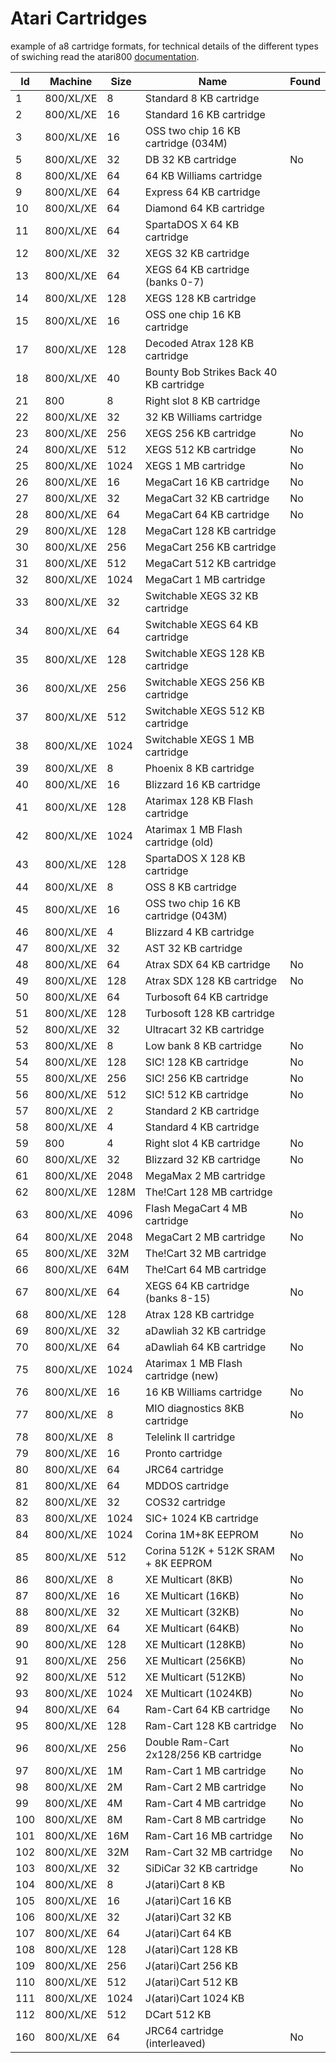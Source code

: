 # Atari Cartridges
example of a8 cartridge formats, for technical details of the different types of swiching read the atari800 [documentation](https://github.com/atari800/atari800/blob/master/DOC/cart.txt).

| Id | Machine | Size | Name | Found |
| --- | --- | --- | --- | --- |
|  1 | 800/XL/XE |    8 | Standard 8 KB cartridge                       |    |
|  2 | 800/XL/XE |   16 | Standard 16 KB cartridge                      |    |
|  3 | 800/XL/XE |   16 | OSS two chip 16 KB cartridge (034M)           |    |
|  5 | 800/XL/XE |   32 | DB 32 KB cartridge                            | No |
|  8 | 800/XL/XE |   64 | 64 KB Williams cartridge                      |    |
|  9 | 800/XL/XE |   64 | Express 64 KB cartridge                       |    |
| 10 | 800/XL/XE |   64 | Diamond 64 KB cartridge                       |    |
| 11 | 800/XL/XE |   64 | SpartaDOS X 64 KB cartridge                   |    |
| 12 | 800/XL/XE |   32 | XEGS 32 KB cartridge                          |    |
| 13 | 800/XL/XE |   64 | XEGS 64 KB cartridge (banks 0-7)              |    |
| 14 | 800/XL/XE |  128 | XEGS 128 KB cartridge                         |    |
| 15 | 800/XL/XE |   16 | OSS one chip 16 KB cartridge                  |    |
| 17 | 800/XL/XE |  128 | Decoded Atrax 128 KB cartridge                |    |
| 18 | 800/XL/XE |   40 | Bounty Bob Strikes Back 40 KB cartridge       |    |
| 21 |    800    |    8 | Right slot 8 KB cartridge                     |    |
| 22 | 800/XL/XE |   32 | 32 KB Williams cartridge                      |    |
| 23 | 800/XL/XE |  256 | XEGS 256 KB cartridge                         | No |
| 24 | 800/XL/XE |  512 | XEGS 512 KB cartridge                         | No |
| 25 | 800/XL/XE | 1024 | XEGS 1 MB cartridge                           | No |
| 26 | 800/XL/XE |   16 | MegaCart 16 KB cartridge                      | No |
| 27 | 800/XL/XE |   32 | MegaCart 32 KB cartridge                      | No |
| 28 | 800/XL/XE |   64 | MegaCart 64 KB cartridge                      | No |
| 29 | 800/XL/XE |  128 | MegaCart 128 KB cartridge                     |    |
| 30 | 800/XL/XE |  256 | MegaCart 256 KB cartridge                     |    |
| 31 | 800/XL/XE |  512 | MegaCart 512 KB cartridge                     |    |
| 32 | 800/XL/XE | 1024 | MegaCart 1 MB cartridge                       |    |
| 33 | 800/XL/XE |   32 | Switchable XEGS 32 KB cartridge               |    |
| 34 | 800/XL/XE |   64 | Switchable XEGS 64 KB cartridge               |    |
| 35 | 800/XL/XE |  128 | Switchable XEGS 128 KB cartridge              |    |
| 36 | 800/XL/XE |  256 | Switchable XEGS 256 KB cartridge              |    |
| 37 | 800/XL/XE |  512 | Switchable XEGS 512 KB cartridge              |    |
| 38 | 800/XL/XE | 1024 | Switchable XEGS 1 MB cartridge                |    |
| 39 | 800/XL/XE |    8 | Phoenix 8 KB cartridge                        |    |
| 40 | 800/XL/XE |   16 | Blizzard 16 KB cartridge                      |    |
| 41 | 800/XL/XE |  128 | Atarimax 128 KB Flash cartridge               |    |
| 42 | 800/XL/XE | 1024 | Atarimax 1 MB Flash cartridge (old)           |    |
| 43 | 800/XL/XE |  128 | SpartaDOS X 128 KB cartridge                  |    |
| 44 | 800/XL/XE |    8 | OSS 8 KB cartridge                            |    |
| 45 | 800/XL/XE |   16 | OSS two chip 16 KB cartridge (043M)           |    |
| 46 | 800/XL/XE |    4 | Blizzard 4 KB cartridge                       |    |
| 47 | 800/XL/XE |   32 | AST 32 KB cartridge                           |    |
| 48 | 800/XL/XE |   64 | Atrax SDX 64 KB cartridge                     | No |
| 49 | 800/XL/XE |  128 | Atrax SDX 128 KB cartridge                    | No |
| 50 | 800/XL/XE |   64 | Turbosoft 64 KB cartridge                     |    |
| 51 | 800/XL/XE |  128 | Turbosoft 128 KB cartridge                    |    |
| 52 | 800/XL/XE |   32 | Ultracart 32 KB cartridge                     |    |
| 53 | 800/XL/XE |    8 | Low bank 8 KB cartridge                       | No |
| 54 | 800/XL/XE |  128 | SIC! 128 KB cartridge                         | No |
| 55 | 800/XL/XE |  256 | SIC! 256 KB cartridge                         | No |
| 56 | 800/XL/XE |  512 | SIC! 512 KB cartridge                         | No |
| 57 | 800/XL/XE |    2 | Standard 2 KB cartridge                       |    |
| 58 | 800/XL/XE |    4 | Standard 4 KB cartridge                       |    |
| 59 |    800    |    4 | Right slot 4 KB cartridge                     | No |
| 60 | 800/XL/XE |   32 | Blizzard 32 KB cartridge                      | No |
| 61 | 800/XL/XE | 2048 | MegaMax 2 MB cartridge                        |    |
| 62 | 800/XL/XE | 128M | The!Cart 128 MB cartridge                     |    |
| 63 | 800/XL/XE | 4096 | Flash MegaCart 4 MB cartridge                 | No |
| 64 | 800/XL/XE | 2048 | MegaCart 2 MB cartridge                       | No |
| 65 | 800/XL/XE |  32M | The!Cart 32 MB cartridge                      |    |
| 66 | 800/XL/XE |  64M | The!Cart 64 MB cartridge                      |    |
| 67 | 800/XL/XE |   64 | XEGS 64 KB cartridge (banks 8-15)             | No |
| 68 | 800/XL/XE |  128 | Atrax 128 KB cartridge                        |    |
| 69 | 800/XL/XE |   32 | aDawliah 32 KB cartridge                      |    |
| 70 | 800/XL/XE |   64 | aDawliah 64 KB cartridge                      | No |
| 75 | 800/XL/XE | 1024 | Atarimax 1 MB Flash cartridge (new)           |    |
| 76 | 800/XL/XE |   16 | 16 KB Williams cartridge                      | No |
| 77 | 800/XL/XE |    8 | MIO diagnostics 8KB cartridge                 | No |
| 78 | 800/XL/XE |    8 | Telelink II cartridge                         |    |
| 79 | 800/XL/XE |   16 | Pronto cartridge                              |    |
| 80 | 800/XL/XE |   64 | JRC64 cartridge                               |    |
| 81 | 800/XL/XE |   64 | MDDOS cartridge                               |    |
| 82 | 800/XL/XE |   32 | COS32 cartridge                               |    |
| 83 | 800/XL/XE | 1024 | SIC+ 1024 KB cartridge                        |    |
| 84 | 800/XL/XE | 1024 | Corina 1M+8K EEPROM                           | No |
| 85 | 800/XL/XE |  512 | Corina 512K + 512K SRAM + 8K EEPROM           | No |
| 86 | 800/XL/XE |    8 | XE Multicart (8KB)                            | No |
| 87 | 800/XL/XE |   16 | XE Multicart (16KB)                           | No |
| 88 | 800/XL/XE |   32 | XE Multicart (32KB)                           | No |
| 89 | 800/XL/XE |   64 | XE Multicart (64KB)                           | No |
| 90 | 800/XL/XE |  128 | XE Multicart (128KB)                          | No |
| 91 | 800/XL/XE |  256 | XE Multicart (256KB)                          | No |
| 92 | 800/XL/XE |  512 | XE Multicart (512KB)                          | No |
| 93 | 800/XL/XE | 1024 | XE Multicart (1024KB)                         | No |
| 94 | 800/XL/XE |   64 | Ram-Cart 64 KB cartridge                      | No |
| 95 | 800/XL/XE |  128 | Ram-Cart 128 KB cartridge                     | No |
| 96 | 800/XL/XE |  256 | Double Ram-Cart 2x128/256 KB cartridge        | No |
| 97 | 800/XL/XE |   1M | Ram-Cart 1 MB cartridge                       | No |
| 98 | 800/XL/XE |   2M | Ram-Cart 2 MB cartridge                       | No |
| 99 | 800/XL/XE |   4M | Ram-Cart 4 MB cartridge                       | No |
|100 | 800/XL/XE |   8M | Ram-Cart 8 MB cartridge                       | No |
|101 | 800/XL/XE |  16M | Ram-Cart 16 MB cartridge                      | No |
|102 | 800/XL/XE |  32M | Ram-Cart 32 MB cartridge                      | No |
|103 | 800/XL/XE |   32 | SiDiCar 32 KB cartridge                       | No |
|104 | 800/XL/XE |    8 | J(atari)Cart 8 KB                             |    |
|105 | 800/XL/XE |   16 | J(atari)Cart 16 KB                            |    |
|106 | 800/XL/XE |   32 | J(atari)Cart 32 KB                            |    |
|107 | 800/XL/XE |   64 | J(atari)Cart 64 KB                            |    |
|108 | 800/XL/XE |  128 | J(atari)Cart 128 KB                           |    |
|109 | 800/XL/XE |  256 | J(atari)Cart 256 KB                           |    |
|110 | 800/XL/XE |  512 | J(atari)Cart 512 KB                           |    |
|111 | 800/XL/XE | 1024 | J(atari)Cart 1024 KB                          |    |
|112 | 800/XL/XE |  512 | DCart 512 KB                                  |    |        
|160 | 800/XL/XE |   64 |JRC64 cartridge (interleaved)                  | No |